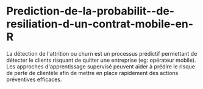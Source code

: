 # Prediction-de-la-probabilit--de-resiliation-d-un-contrat-mobile-en-R
La détection de l'attrition ou churn est un processus prédictif permettant de détecter le clients risquant de quitter une entreprise (eg: opérateur mobile). Les approches d'apprentissage supervisé peuvent aider à prédire le risque de perte de clientèle afin de mettre en place rapidement des actions préventives efficaces.
